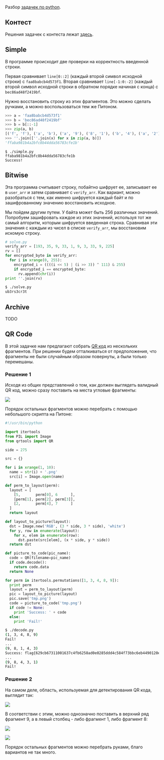 Разбор [задачек по python](https://github.com/xairy/mipt-ctf/tree/master/01-intro/02-python).

## Контест

Решения задачек с контеста лежат [здесь](https://github.com/xairy/mipt-ctf/tree/master/01-intro/02-python/contest).

## Simple

В программе происходит две проверки на корректность введенной строки.

Первая сравнивает `line[0::2]` (каждый второй символ исходной строки) с `faa8babcb4d573f1`.
Вторая сравнивает `line[-1:0:-2]` (каждый второй символ исходной строки в обратном порядке начиная с конца) с `bec86ad48f2419bf`.

Нужно восстановить строку из этих фрагментов.
Это можно сделать ручками, а можно воспользоваться тем же Питоном.

``` python
>>> a = 'faa8babcb4d573f1'
>>> b = 'bec86ad48f2419bf'
>>> b = b[::-1]
>>> zip(a, b)
[('f', 'f'), ('a', 'b'), ('a', '9'), ('8', '1'), ('b', '4'), ('a', '2'), ('b', 'f'), ('c', '8'), ('b', '4'), ('4', 'd'), ('d', 'a'), ('5', '6'), ('7', '8'), ('3', 'c'), ('f', 'e'), ('1', 'b')]
>>> ''.join([''.join(x) for x in zip(a, b)])
'ffaba981b4a2bfc8b44dda56783cfe1b'
```

```
$ ./simple.py 
ffaba981b4a2bfc8b44dda56783cfe1b
Success!
```

## Bitwise

Эта программа считывает строку, побайтно шифрует ее, записывает ее в `user_arr` и затем сравнивает с `verify_arr`.
Как вариант, можно разобраться с тем, как именно шифруется каждый байт и по зашифрованному значению восстановить исходное.

Мы пойдем другим путем.
У байта может быть 256 различных значений.
Попробуем зашифровать каждое из этих значений, используя тот же самый алгоритм, которым шифруется введенная строка.
Сравнивая эти значения с каждым из чисел в списке `verify_arr`, мы восстановим искомую строку.

``` python
# solve.py
verify_arr = [193, 35, 9, 33, 1, 9, 3, 33, 9, 225]
rv = []
for encrypted_byte in verify_arr:
  for i in xrange(0, 255):
    encrypted_i = ((((i << 5) | (i >> 3)) ^ 111) & 255)
    if encrypted_i == encrypted_byte:
      rv.append(chr(i))
print ''.join(rv)
```

``` bash
$ ./solve.py
ub3rs3cr3t
```

## Archive

TODO

## QR Code

В этой задачке нам предлагают собрать [QR код](https://ru.wikipedia.org/wiki/QR-%D0%BA%D0%BE%D0%B4) из нескольких фрагментов.
При решении будем отталкиваться от предположения, что фрагменты не были случайным образом повернуты, а были только перемешаны.

### Решение 1

Исходя из общих представлений о том, как должен выглядеть валидный QR код, можно сразу поставить на места угловые фрагменты:

![](images/qr-code-corners.png)

Порядок остальных фрагментов можно перебрать с помощью небольшого скрипта на Питоне:

``` python
#!/usr/bin/python

import itertools
from PIL import Image
from qrtools import QR

side = 275

src = {}

for i in xrange(1, 10):
  name = str(i) + '.png'
  src[i] = Image.open(name)

def perm_to_layout(perm):
  layout = [
    [5,       perm[0], 6      ],
    [perm[1], perm[2], perm[3]],
    [2,       perm[4], 7      ]
  ]
  return layout

def layout_to_picture(layout):
  dst = Image.new('RGB', (3 * side, 3 * side), 'white')
  for y, row in enumerate(layout):
    for x, elem in enumerate(row):
      dst.paste(src[elem], (x * side, y * side))
  return dst

def picture_to_code(pic_name):
  code = QR(filename=pic_name)
  if code.decode():
    return code.data
  return None

for perm in itertools.permutations([1, 3, 4, 8, 9]):
  print perm
  layout = perm_to_layout(perm)
  pic = layout_to_picture(layout)
  pic.save('tmp.png')
  code = picture_to_code('tmp.png')
  if code != None:
    print 'Success: ' + code
  else:
    print 'Fail!'
```

``` bash
$ ./decode.py 
(1, 3, 4, 8, 9)
Fail!
...
(9, 8, 1, 4, 3)
Success: flag{629cb67311001637c4fb6258ad0e0285ddd4c584f73bbc6eb4490120e2aced4c}
...
(9, 8, 4, 3, 1)
Fail!
```

### Решение 2

На самом деле, область, используемая для детектирования QR кода, выглядит так:

![](http://habrastorage.org/storage1/c414d5a9/8bfbe1ca/77b1f590/94219f40.png)

В соответствии с этим, можно однозначно поставить в верхний ряд фрагмент 9, а в левый столбец - либо фрагмент 1, либо фрагмент 8:

![](images/qr-code-detection-1.png)

![](images/qr-code-detection-2.png)

Порядок остальных фрагментов можно перебрать руками, благо вариантов не так много.
